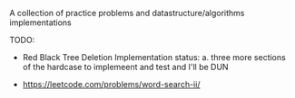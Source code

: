 A collection of practice problems and datastructure/algorithms implementations

TODO: 
- Red Black Tree Deletion Implementation status: 
  a. three more sections of the hardcase to implemeent and test and I'll be DUN

- https://leetcode.com/problems/word-search-ii/

